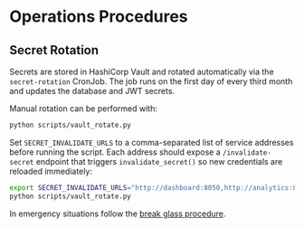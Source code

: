 # Operations Procedures

## Secret Rotation

Secrets are stored in HashiCorp Vault and rotated automatically via the
`secret-rotation` CronJob. The job runs on the first day of every third
month and updates the database and JWT secrets.

Manual rotation can be performed with:
```bash
python scripts/vault_rotate.py
```
Set `SECRET_INVALIDATE_URLS` to a comma-separated list of service
addresses before running the script. Each address should expose a
`/invalidate-secret` endpoint that triggers `invalidate_secret()` so new
credentials are reloaded immediately:

```bash
export SECRET_INVALIDATE_URLS="http://dashboard:8050,http://analytics:8001"
python scripts/vault_rotate.py
```

In emergency situations follow the [break glass procedure](break_glass.md).
